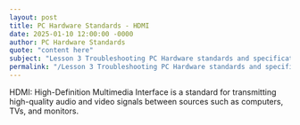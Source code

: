 ```yaml
---
layout: post
title: PC Hardware Standards - HDMI
date: 2025-01-10 12:00:00 -0000
author: PC Hardware Standards
quote: "content here"
subject: "Lesson 3 Troubleshooting PC Hardware standards and specifications"
permalink: "/Lesson 3 Troubleshooting PC Hardware standards and specifications/PC Hardware Standards/PC Hardware Standards - HDMI"
---
```


HDMI: High-Definition Multimedia Interface is a standard for transmitting high-quality audio and video signals between sources such as computers, TVs, and monitors.
